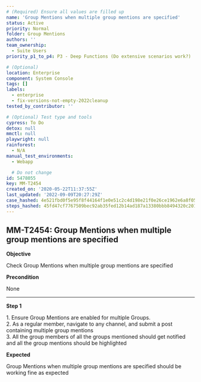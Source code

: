 ```yaml
---
# (Required) Ensure all values are filled up
name: 'Group Mentions when multiple group mentions are specified'
status: Active
priority: Normal
folder: Group Mentions
authors: ''
team_ownership:
  - Suite Users
priority_p1_to_p4: P3 - Deep Functions (Do extensive scenarios work?)

# (Optional)
location: Enterprise
component: System Console
tags: []
labels:
  - enterprise
  - fix-versions-not-empty-2022cleanup
tested_by_contributor: ''

# (Optional) Test type and tools
cypress: To Do
detox: null
mmctl: null
playwright: null
rainforest:
  - N/A
manual_test_environments:
  - Webapp

  # Do not change
id: 5478055
key: MM-T2454
created_on: '2020-05-22T11:37:55Z'
last_updated: '2022-09-09T20:27:29Z'
case_hashed: 4e521fbd0f5e95f8f44164f1e0e51c2c4d198e21f0e26ce1962e6a8f050fd3820d0cc93fd03e60a00e47d12778573809
steps_hashed: 45fd47cf7767509bec92ab35fed12b14ad187a13380bbb8494320c20164f4049a4e14a70e70371d1f438e3bcdc7c114e
---
```


<!-- (Auto-generated) Based on frontmatter's "key" and "name" -->

## MM-T2454: Group Mentions when multiple group mentions are specified

**Objective**

Check Group Mentions when multiple group mentions are specified

**Precondition**

None

---

**Step 1**

1\. Ensure Group Mentions are enabled for multiple Groups.\
2\. As a regular member, navigate to any channel, and submit a post containing multiple group mentions\
3\. All the group members of all the groups mentioned should get notified and all the group mentions should be highlighted

**Expected**

Group Mentions when multiple group mentions are specified should be working fine as expected
